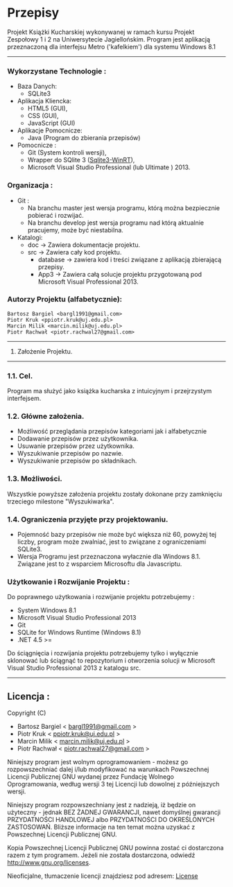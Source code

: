  Przepisy 
==============

Projekt Książki Kucharskiej wykonywanej w ramach kursu Projekt Zespołowy 1 i 2 na Uniwersytecie Jagiellońskim. Program jest aplikacją przeznaczoną dla interfejsu Metro ('kafelkiem') dla systemu Windows 8.1

-------------------------------

### Wykorzystane Technologie : ###

* Baza Danych:
	* SQLite3
* Aplikacja Kliencka:
	* HTML5 (GUI),
	* CSS (GUI),
	* JavaScript (GUI)
* Aplikacje Pomocnicze:
	* Java (Program do zbierania przepisów)
* Pomocnicze : 
	* Git (System kontroli wersji),   
	* Wrapper do SQlite 3 ([Sqlite3-WinRT](https://github.com/doo/SQLite3-WinRT "Sqlite3-WinRT")),
	* Microsoft Visual Studio Professional (lub Ultimate ) 2013.
	
### Organizacja : 

* Git :
	* Na branchu master jest wersja programu, którą można bezpiecznie pobierać i rozwijać.
	* Na branchu develop jest wersja programu nad którą aktualnie pracujemy, może być niestabilna.
* Katalogi:
	* doc -> Zawiera dokumentacje projektu.
	* src -> Zawiera cały kod projektu.
		*  database -> zawiera kod i treści związane z aplikacją zbierającą przepisy.
		*  App3 -> Zawiera całą solucje projektu przygotowaną pod Microsoft Visual Professional 2013.
	
### Autorzy Projektu (alfabetycznie):
	Bartosz Bargiel <bargl1991@gmail.com>
	Piotr Kruk <ppiotr.kruk@uj.edu.pl>
	Marcin Milik <marcin.milik@uj.edu.pl>
	Piotr Rachwał <piotr.rachwal27@gmail.com>

---



1. Założenie Projektu.
-----------------------

### 1.1. Cel.

Program ma służyć jako książka kucharska z intuicyjnym i przejrzystym interfejsem.

### 1.2. Główne założenia. 

* Możliwość przeglądania przepisów kategoriami jak i alfabetycznie
* Dodawanie przepisów przez użytkownika.
* Usuwanie przepisów przez użytkownika.
* Wyszukiwanie przepisów po nazwie.
* Wyszukiwanie przepisów po składnikach.

### 1.3. Możliwości.

Wszystkie powyższe założenia projektu zostały dokonane przy zamknięciu trzeciego milestone "Wyszukiwarka".

### 1.4. Ograniczenia przyjęte przy projektowaniu.

* Pojemność bazy przepisów nie może być większa niż 60, powyżej tej liczby, program może zwalniać, jest to związane z ograniczeniami SQLite3. 
* Wersja Programu jest przeznaczona wyłacznie dla Windows 8.1. Związane jest to z wsparciem Microsoftu dla Javascriptu.

### Użytkowanie i Rozwijanie Projektu :

Do poprawnego użytkowania i rozwijanie projektu potrzebujemy : 

* System Windows 8.1
* Microsoft Visual Studio Professional 2013
* Git
* SQLite for Windows Runtime (Windows 8.1)
* .NET 4.5 >=

Do ściągnięcia i rozwijania projektu potrzebujemy tylko i wyłącznie sklonować lub ściągnąć to repozytorium i otworzenia solucji w Microsoft Visual Studio Professional 2013 z katalogu src.


-------------------------------------------------

## Licencja : 


Copyright (C)

* 	Bartosz Bargiel < <bargl1991@gmail.com> >
*	Piotr Kruk < <ppiotr.kruk@uj.edu.pl> >
*	Marcin Milik < <marcin.milik@uj.edu.pl> >
*	Piotr Rachwał < <piotr.rachwal27@gmail.com>	>

Niniejszy program jest wolnym oprogramowaniem - możesz go rozpowszechniać dalej
i/lub modyfikować na warunkach Powszechnej Licencji Publicznej GNU wydanej przez
Fundację Wolnego Oprogramowania, według wersji 3 tej Licencji lub dowolnej
z późniejszych wersji.

Niniejszy program rozpowszechniany jest z nadzieją, iż będzie on użyteczny - jednak
BEZ ŻADNEJ GWARANCJI, nawet domyślnej gwarancji PRZYDATNOŚCI HANDLOWEJ
albo PRZYDATNOŚCI DO OKREŚLONYCH ZASTOSOWAŃ. Bliższe informacje na ten temat
można uzyskać z Powszechnej Licencji Publicznej GNU.

Kopia Powszechnej Licencji Publicznej GNU powinna zostać ci dostarczona razem
z tym programem. Jeżeli nie została dostarczona, odwiedź http://www.gnu.org/licenses.

Nieoficjalne, tłumaczenie licencji znajdziesz pod adresem: [License](http://itlaw.computerworld.pl/index.php/gpl-3/)

